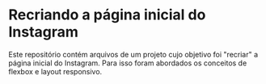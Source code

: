 # Recriando a página inicial do Instagram

Este repositório contém arquivos de um projeto cujo objetivo foi "recriar" a página inicial do Instagram.
Para isso foram abordados os conceitos de flexbox e layout responsivo.
